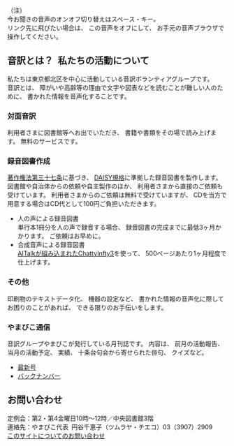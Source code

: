 <div id="parent">
  <span data-dur="19.532" data-begin="2.708">（注）</span>
  <div id="popup">今お聞きの音声のオンオフ切り替えはスペース・キー。<br />
  リンク先に飛びたい場合は、
  この音声をオフにして、
  お手元の音声ブラウザで操作してください。
  </div>
</div>

## <span data-dur="4.649" data-begin="22.240">音訳とは？&ensp;私たちの活動について</span>

<span data-dur="7.975" data-begin="26.889">私たちは東京都北区を中心に活動している音訳ボランティアグループです。</span>  
<span data-dur="1.436" data-begin="34.864">音訳とは、</span>
<span data-dur="6.511" data-begin="36.300">障がいや高齢等の理由で文字や図表などを読むことが難しい人のために、</span>
<span data-dur="4.88" data-begin="42.811">書かれた情報を音声化することです。</span>

### <span data-dur="2.068" data-begin="47.691">対面音訳</span>

<span data-dur="3.263" data-begin="49.759">利用者さまに図書館等へお出でいただき、</span>
<span data-dur="4.558" data-begin="53.022">書籍や書類をその場で読み上げます。</span>
<span data-dur="3.315" data-begin="57.580">無料のサービスです。</span>

### <span data-dur="2.614" data-begin="60.895">録音図書作成</span>

<span data-dur="4.729" data-begin="63.509">[著作権法第三十七条](http://elaws.e-gov.go.jp/search/elawsSearch/elaws_search/lsg0500/detail?lawId=345AC0000000048&openerCode=1)に基づき、</span>
<span data-dur="6.514" data-begin="68.238">[DAISY規格](http://www.dinf.ne.jp/doc/daisy/)に準拠した録音図書を製作します。</span>  
<span data-dur="4.446" data-begin="74.752">図書館や自治体からの依頼や自主製作のほか、</span>
<span data-dur="5.54" data-begin="79.198">利用者さまから直接のご依頼も受けています。</span>
<span data-dur="4.074" data-begin="84.738">利用者さまからのご依頼は無料で受けていますが、</span>
<span data-dur="7.413" data-begin="88.812">CDを当方で用意する場合はCD代として100円ご負担いただきます。</span>

- <span data-dur="3.358" data-begin="96.225">人の声による録音図書</span>  
<span data-dur="4.662" data-begin="99.583">単行本1冊分を人の声で録音する場合、</span>
<span data-dur="5.574" data-begin="104.245">録音図書の完成までに最低3ヶ月かかります。</span>
<span data-dur="3.297" data-begin="109.819">ご依頼はお早めに。</span>
- <span data-dur="3.717" data-begin="113.116">合成音声による録音図書</span>  
<span data-dur="5.501" data-begin="116.833">[AITalkが組み込まれたChattyInfty3](http://www.sciaccess.net/jp/ChattyInfty/)を使って、</span>
<span data-dur="5.191" data-begin="122.334">500ページあたり1ヶ月程度で仕上げます。</span>

### <span data-dur="1.717" data-begin="127.525">その他</span>

<span data-dur="2.548" data-begin="129.242">印刷物のテキストデータ化、</span>
<span data-dur="1.763" data-begin="131.790">機器の設定など、</span>
<span data-dur="4.613" data-begin="133.553">書かれた情報の音声化に際してお困りのことがあれば、</span>
<span data-dur="4.078" data-begin="138.166">できる限りのお手伝いをします。</span>

### <span data-dur="2.249" data-begin="142.244">やまびこ通信</span>

<span data-dur="4.869" data-begin="144.493">音訳グループやまびこが発行している月刊誌です。</span>
<span data-dur="1.296" data-begin="149.362">内容は、</span>
<span data-dur="2.322" data-begin="150.658">前月の活動報告、</span>
<span data-dur="2.144" data-begin="152.980">当月の活動予定、</span>
<span data-dur="1.319" data-begin="155.124">実績、</span>
<span data-dur="3.002" data-begin="156.443">十条台句会から寄せられた俳句、</span>
<span data-dur="2.481" data-begin="159.445">クイズなど。</span>

- <span data-dur="2.721" data-begin="161.926">[最新号](tusin201804.html)</span>
- <span data-dur="2.84" data-begin="164.647">[バックナンバー](bn.html)</span>

## <span data-dur="1.943" data-begin="167.487">お問い合わせ</span>

<span data-dur="7.598" data-begin="169.430">定例会：第2・第4金曜日10時～12時／中央図書館3階</span>  
<span data-dur="8.512" data-begin="177.028">連絡先：やまびこ代表&ensp;円谷千恵子（ツムラヤ・チエコ）03（3907）2909</span>  
<span data-dur="3.919" data-begin="185.540">[このサイトについてのお問い合わせ](mailto:ymbk2016ml@gmail.com?Subject=やまびこウェブサイトについて)</span>
<span data-dur="6.145" data-begin="189.459"><!--以上でこのページの読み上げは終わりです。--> </span>
